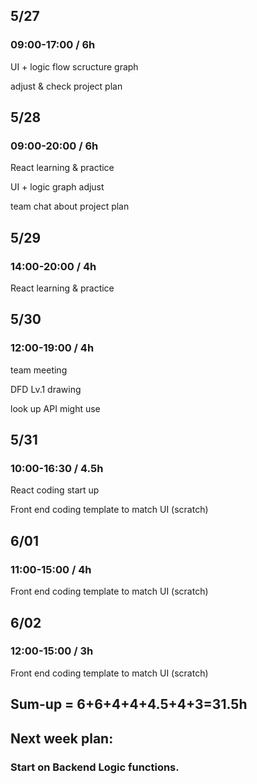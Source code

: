 ## 5/27 

###  09:00-17:00 / 6h

  UI + logic flow scructure graph
  
  adjust & check project plan

## 5/28

###  09:00-20:00 / 6h

React learning & practice

UI + logic graph adjust

team chat about project plan

## 5/29

###  14:00-20:00 / 4h

React learning & practice

## 5/30

###  12:00-19:00 / 4h

team meeting

DFD Lv.1 drawing

look up API might use

## 5/31

###  10:00-16:30 / 4.5h

React coding start up

Front end coding template to match UI (scratch)

## 6/01

###  11:00-15:00 / 4h

Front end coding template to match UI (scratch)

## 6/02

###  12:00-15:00 / 3h

Front end coding template to match UI (scratch)

## Sum-up = 6+6+4+4+4.5+4+3=31.5h

## Next week plan:

### Start on Backend Logic functions.
